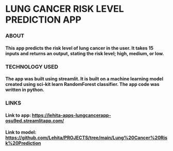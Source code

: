 # LUNG CANCER RISK LEVEL PREDICTION APP

### ABOUT

#### This app predicts the risk level of lung cancer in the user. It takes 15 inputs and returns an output, stating the risk level; high, medium, or low.

### TECHNOLOGY USED

#### The app was built using streamlit. It is built on a machine learning model created using sci-kit learn RandomForest classifier. The app code was written in python.

### LINKS

#### Link to app: https://lehita-apps-lungcancerapp-osu9ed.streamlitapp.com/

#### Link to model: https://github.com/Lehita/PROJECTS/tree/main/Lung%20Cancer%20Risk%20Prediction
